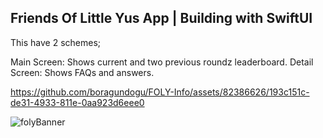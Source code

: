 Friends Of Little Yus App | Building with SwiftUI
-

This have 2 schemes;

Main Screen: Shows current and two previous roundz leaderboard.
Detail Screen: Shows FAQs and answers.


https://github.com/boragundogu/FOLY-Info/assets/82386626/193c151c-de31-4933-811e-0aa923d6eee0



![folyBanner](https://github.com/boragundogu/FOLY-Info/assets/82386626/e81aa2e0-e42f-4172-baec-cea4f6a9864d)
